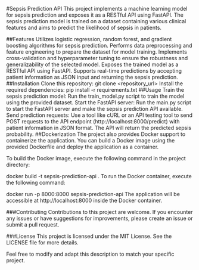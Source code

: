 #Sepsis Prediction API
This project implements a machine learning model for sepsis prediction and exposes it as a RESTful API using FastAPI. The sepsis prediction model is trained on a dataset containing various clinical features and aims to predict the likelihood of sepsis in patients.

##Features
Utilizes logistic regression, random forest, and gradient boosting algorithms for sepsis prediction.
Performs data preprocessing and feature engineering to prepare the dataset for model training.
Implements cross-validation and hyperparameter tuning to ensure the robustness and generalizability of the selected model.
Exposes the trained model as a RESTful API using FastAPI.
Supports real-time predictions by accepting patient information as JSON input and returning the sepsis prediction.
##Installation
Clone this repository: git clone <repository_url>
Install the required dependencies: pip install -r requirements.txt
##Usage
Train the sepsis prediction model: Run the train_model.py script to train the model using the provided dataset.
Start the FastAPI server: Run the main.py script to start the FastAPI server and make the sepsis prediction API available.
Send prediction requests: Use a tool like cURL or an API testing tool to send POST requests to the API endpoint (http://localhost:8000/predict) with patient information in JSON format. The API will return the predicted sepsis probability.
##Dockerization
The project also provides Docker support to containerize the application. You can build a Docker image using the provided Dockerfile and deploy the application as a container.

To build the Docker image, execute the following command in the project directory:


docker build -t sepsis-prediction-api .
To run the Docker container, execute the following command:


docker run -p 8000:8000 sepsis-prediction-api
The application will be accessible at http://localhost:8000 inside the Docker container.

###Contributing
Contributions to this project are welcome. If you encounter any issues or have suggestions for improvements, please create an issue or submit a pull request.

###License
This project is licensed under the MIT License. See the LICENSE file for more details.

Feel free to modify and adapt this description to match your specific project.

